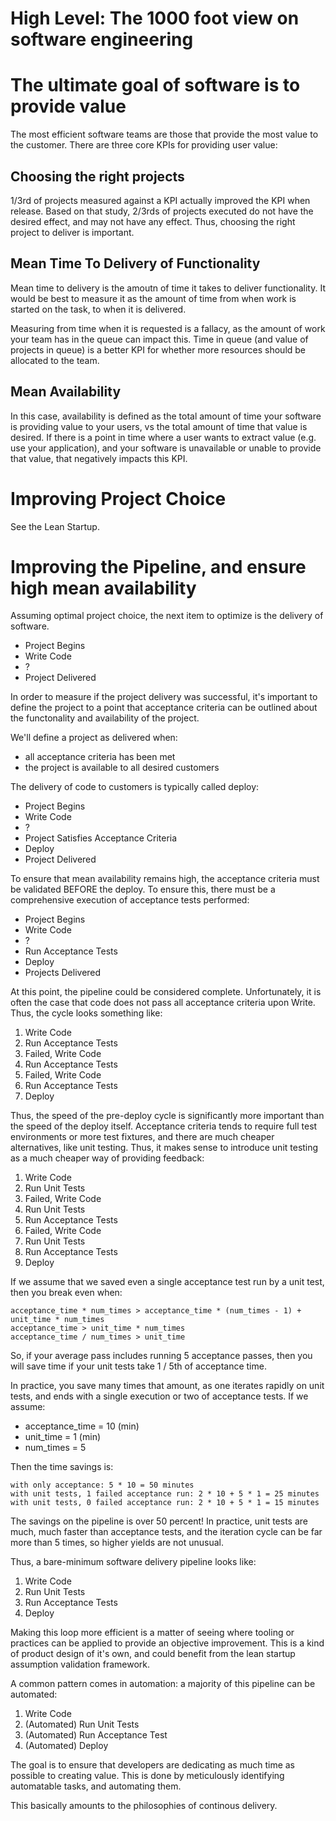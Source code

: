 # High Level: The 1000 foot view on software engineering

<!-- TODO: link -->

# The ultimate goal of software is to provide value

The most efficient software teams are those that provide the most
value to the customer. There are three core KPIs for providing user
value:

## Choosing the right projects

1/3rd of projects measured against a KPI actually improved the KPI
when release. Based on that study, 2/3rds of projects executed do not
have the desired effect, and may not have any effect. Thus, choosing the
right project to deliver is important.

## Mean Time To Delivery of Functionality

Mean time to delivery is the amoutn of time it takes to deliver
functionality. It would be best to measure it as the amount of time
from when work is started on the task, to when it is delivered.

Measuring from time when it is requested is a fallacy, as the amount
of work your team has in the queue can impact this. Time in queue (and
value of projects in queue) is a better KPI for whether more resources
should be allocated to the team.

## Mean Availability

In this case, availability is defined as the total amount of time your
software is providing value to your users, vs the total amount of time
that value is desired. If there is a point in time where a user wants
to extract value (e.g. use your application), and your software is
unavailable or unable to provide that value, that negatively impacts
this KPI.

# Improving Project Choice

See the Lean Startup.

# Improving the Pipeline, and ensure high mean availability

Assuming optimal project choice, the next item to optimize is the
delivery of software.

* Project Begins
* Write Code
* ?
* Project Delivered

In order to measure if the project delivery was
successful, it's important to define the project to a point that
acceptance criteria can be outlined about the functonality and
availability of the project.

We'll define a project as delivered when:

* all acceptance criteria has been met
* the project is available to all desired customers

The delivery of code to customers is typically called deploy:

* Project Begins
* Write Code
* ?
* Project Satisfies Acceptance Criteria
* Deploy
* Project Delivered

To ensure that mean availability remains high, the acceptance criteria
must be validated BEFORE the deploy. To ensure this, there must be a
comprehensive execution of acceptance tests performed:

* Project Begins
* Write Code
* ?
* Run Acceptance Tests
* Deploy
* Projects Delivered

At this point, the pipeline could be considered
complete. Unfortunately, it is often the case that code does not pass
all acceptance criteria upon Write. Thus, the cycle looks something like:

1. Write Code
2. Run Acceptance Tests
3. Failed, Write Code
4. Run Acceptance Tests
5. Failed, Write Code
6. Run Acceptance Tests
7. Deploy

Thus, the speed of the pre-deploy cycle is significantly more
important than the speed of the deploy itself. Acceptance criteria
tends to require full test environments or more test fixtures, and
there are much cheaper alternatives, like unit testing. Thus, it makes
sense to introduce unit testing as a much cheaper way of providing
feedback:

1. Write Code
2. Run Unit Tests
3. Failed, Write Code
4. Run Unit Tests
5. Run Acceptance Tests
6. Failed, Write Code
7. Run Unit Tests
8. Run Acceptance Tests
9. Deploy

If we assume that we saved even a single acceptance test run by a unit test, then you break even when:

    acceptance_time * num_times > acceptance_time * (num_times - 1) + unit_time * num_times
    acceptance_time > unit_time * num_times
    acceptance_time / num_times > unit_time

So, if your average pass includes running 5 acceptance passes, then
you will save time if your unit tests take 1 / 5th of acceptance time.

In practice, you save many times that amount, as one iterates rapidly
on unit tests, and ends with a single execution or two of acceptance
tests. If we assume:

* acceptance_time = 10 (min)
* unit_time = 1 (min)
* num_times = 5

Then the time savings is:

    with only acceptance: 5 * 10 = 50 minutes
    with unit tests, 1 failed acceptance run: 2 * 10 + 5 * 1 = 25 minutes
    with unit tests, 0 failed acceptance run: 2 * 10 + 5 * 1 = 15 minutes

The savings on the pipeline is over 50 percent! In practice, unit
tests are much, much faster than acceptance tests, and the iteration
cycle can be far more than 5 times, so higher yields are not unusual.

Thus, a bare-minimum software delivery pipeline looks like:

1. Write Code
2. Run Unit Tests
3. Run Acceptance Tests
4. Deploy

Making this loop more efficient is a matter of seeing where tooling or
practices can be applied to provide an objective improvement. This is
a kind of product design of it's own, and could benefit from the lean
startup assumption validation framework.

A common pattern comes in automation: a majority of this pipeline can
be automated:

1. Write Code
2. (Automated) Run Unit Tests
3. (Automated) Run Acceptance Test
4. (Automated) Deploy

The goal is to ensure that developers are dedicating as much time as
possible to creating value. This is done by meticulously identifying
automatable tasks, and automating them.

This basically amounts to the philosophies of continous delivery.
